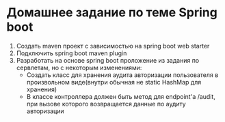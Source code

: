 # Домашнее задание по теме Spring boot

1. Создать maven проект с зависимостью на spring boot web starter
2. Подключить spring boot maven plugin
3. Разработать на основе spring boot проложение из задания по сервлетам, но с некоторым изменениями:
    - Создать класс для хранения аудита авторизации пользователя в произвольном виде(внутри обычная не static HashMap для хранения)
    - В классе контроллера должен быть метод для endpoint'а /audit, при вызове которого возвращается данные по аудиту авторизации

